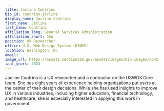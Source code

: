 ```yaml
---
title: Jacline Contrino
bio_id: contrino-jacline
display_name: Jacline Contrino
first_name: Jacline
last_name: Contrino
affiliation_long: General Services Administration
affiliation_short: GSA
position: UX Researcher
office: U.S. Web Design System (USWDS)
location: Washington, DC
email: 
image_url: https://assets.section508.gov/assets/images/bio-images/contrino-jacline.jpg
iaaf_years: 2023
---
```

Jacline Contrino is a UX researcher and a contractor on the USWDS Core team. She has eight years of experience helping organizations put users at the center of their design decisions. While she has used insights to improve UX in various industries, including higher education, financial technology, and healthcare, she is especially interested in applying this work in government.